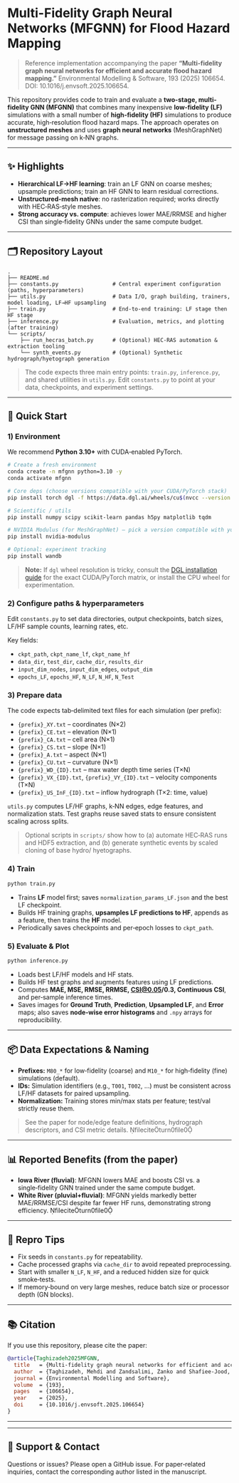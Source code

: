 # Multi-Fidelity Graph Neural Networks (MFGNN) for Flood Hazard Mapping

> Reference implementation accompanying the paper **“Multi-fidelity graph neural networks for efficient and accurate flood hazard mapping.”** Environmental Modelling & Software, 193 (2025) 106654. DOI: 10.1016/j.envsoft.2025.106654.

This repository provides code to train and evaluate a **two-stage, multi-fidelity GNN (MFGNN)** that combines many inexpensive **low‑fidelity (LF)** simulations with a small number of **high‑fidelity (HF)** simulations to produce accurate, high‑resolution flood hazard maps. The approach operates on **unstructured meshes** and uses **graph neural networks** (MeshGraphNet) for message passing on k‑NN graphs.

---

## ✨ Highlights
- **Hierarchical LF→HF learning**: train an LF GNN on coarse meshes; upsample predictions; train an HF GNN to learn residual corrections.
- **Unstructured-mesh native**: no rasterization required; works directly with HEC‑RAS‑style meshes.
- **Strong accuracy vs. compute**: achieves lower MAE/RRMSE and higher CSI than single‑fidelity GNNs under the same compute budget.

---

## 🗂️ Repository Layout

```
.
├── README.md
├── constants.py                 # Central experiment configuration (paths, hyperparameters)
├── utils.py                     # Data I/O, graph building, trainers, model loading, LF→HF upsampling
├── train.py                     # End‑to‑end training: LF stage then HF stage
├── inference.py                 # Evaluation, metrics, and plotting (after training)
└── scripts/
    ├── run_hecras_batch.py      # (Optional) HEC‑RAS automation & extraction tooling
    └── synth_events.py          # (Optional) Synthetic hydrograph/hyetograph generation
```

> The code expects three main entry points: `train.py`, `inference.py`, and shared utilities in `utils.py`. Edit `constants.py` to point at your data, checkpoints, and experiment settings.

---

## 🚀 Quick Start

### 1) Environment
We recommend **Python 3.10+** with CUDA‑enabled PyTorch.

```bash
# Create a fresh environment
conda create -n mfgnn python=3.10 -y
conda activate mfgnn

# Core deps (choose versions compatible with your CUDA/PyTorch stack)
pip install torch dgl -f https://data.dgl.ai/wheels/cu$(nvcc --version | awk '/release/ {gsub(/,/, "", $5); print substr($5,3,2)"0"}')/repo.html

# Scientific / utils
pip install numpy scipy scikit-learn pandas h5py matplotlib tqdm

# NVIDIA Modulus (for MeshGraphNet) – pick a version compatible with your CUDA/PyTorch
pip install nvidia-modulus

# Optional: experiment tracking
pip install wandb
```

> **Note:** If `dgl` wheel resolution is tricky, consult the [DGL installation guide](https://www.dgl.ai/pages/start.html) for the exact CUDA/PyTorch matrix, or install the CPU wheel for experimentation.

### 2) Configure paths & hyperparameters
Edit `constants.py` to set data directories, output checkpoints, batch sizes, LF/HF sample counts, learning rates, etc.

Key fields:
- `ckpt_path`, `ckpt_name_lf`, `ckpt_name_hf`
- `data_dir`, `test_dir`, `cache_dir`, `results_dir`
- `input_dim_nodes`, `input_dim_edges`, `output_dim`
- `epochs_LF`, `epochs_HF`, `N_LF`, `N_HF`, `N_Test`

### 3) Prepare data
The code expects tab‑delimited text files for each simulation (per prefix):
- `{prefix}_XY.txt` – coordinates (N×2)  
- `{prefix}_CE.txt` – elevation (N×1)  
- `{prefix}_CA.txt` – cell area (N×1)  
- `{prefix}_CS.txt` – slope (N×1)  
- `{prefix}_A.txt`  – aspect (N×1)  
- `{prefix}_CU.txt` – curvature (N×1)  
- `{prefix}_WD_{ID}.txt` – max water depth time series (T×N)  
- `{prefix}_VX_{ID}.txt`, `{prefix}_VY_{ID}.txt` – velocity components (T×N)  
- `{prefix}_US_InF_{ID}.txt` – inflow hydrograph (T×2: time, value)

`utils.py` computes LF/HF graphs, k‑NN edges, edge features, and normalization stats. Test graphs reuse saved stats to ensure consistent scaling across splits.

> Optional scripts in `scripts/` show how to (a) automate HEC‑RAS runs and HDF5 extraction, and (b) generate synthetic events by scaled cloning of base hydro/ hyetographs.

### 4) Train
```bash
python train.py
```
- Trains **LF** model first; saves `normalization_params_LF.json` and the best LF checkpoint.  
- Builds HF training graphs, **upsamples LF predictions to HF**, appends as a feature, then trains the **HF** model.  
- Periodically saves checkpoints and per‑epoch losses to `ckpt_path`.

### 5) Evaluate & Plot
```bash
python inference.py
```
- Loads best LF/HF models and HF stats.  
- Builds HF test graphs and augments features using LF predictions.  
- Computes **MAE, MSE, RMSE, RRMSE, CSI@0.05/0.3, Continuous CSI**, and per‑sample inference times.  
- Saves images for **Ground Truth**, **Prediction**, **Upsampled LF**, and **Error** maps; also saves **node‑wise error histograms** and `.npy` arrays for reproducibility.

---

## 📦 Data Expectations & Naming

- **Prefixes:** `M80_*` for low‑fidelity (coarse) and `M10_*` for high‑fidelity (fine) simulations (default).  
- **IDs:** Simulation identifiers (e.g., `T001`, `T002`, …) must be consistent across LF/HF datasets for paired upsampling.
- **Normalization:** Training stores min/max stats per feature; test/val strictly reuse them.

> See the paper for node/edge feature definitions, hydrograph descriptors, and CSI metric details.  fileciteturn0file0

---

## 📊 Reported Benefits (from the paper)
- **Iowa River (fluvial)**: MFGNN lowers MAE and boosts CSI vs. a single‑fidelity GNN trained under the same compute budget.  
- **White River (pluvial+fluvial)**: MFGNN yields markedly better MAE/RRMSE/CSI despite far fewer HF runs, demonstrating strong efficiency.  fileciteturn0file0

---

## 🧪 Repro Tips
- Fix seeds in `constants.py` for repeatability.  
- Cache processed graphs via `cache_dir` to avoid repeated preprocessing.  
- Start with smaller `N_LF`, `N_HF`, and a reduced hidden size for quick smoke‑tests.  
- If memory‑bound on very large meshes, reduce batch size or processor depth (GN blocks).

---

## 📚 Citation

If you use this repository, please cite the paper:

```bibtex
@article{Taghizadeh2025MFGNN,
  title   = {Multi-fidelity graph neural networks for efficient and accurate flood hazard mapping},
  author  = {Taghizadeh, Mehdi and Zandsalimi, Zanko and Shafiee-Jood, Majid and Alemazkoor, Negin},
  journal = {Environmental Modelling and Software},
  volume  = {193},
  pages   = {106654},
  year    = {2025},
  doi     = {10.1016/j.envsoft.2025.106654}
}
```

---


---

## 🙋 Support & Contact
Questions or issues? Please open a GitHub issue. For paper‑related inquiries, contact the corresponding author listed in the manuscript.